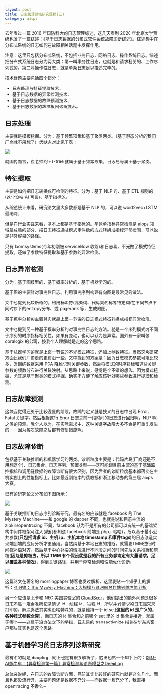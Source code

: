 ```yaml
---
layout: post
title: 日志管理领域研究现状(三)
category: aiops
---
```


去年看过一篇 2016 年国防科大的日志管理综述，这几天看到 2020 年北京大学贾统也发了一篇综述：[《基于日志数据的分布式软件系统故障诊断综述》](https://jos.org.cn/jos/article/pdf/6045)。综述集中在分布式系统的日志如何在故障相关话题中发挥作用。

注意：这里只包括分布式系统，不包括业务日志、网络日志、操作系统日志。综述把分布式系统日志分为两大类：第一叫事务性日志，也就是和请求相关的、工作序列式的。第二叫操作性日志，就是单条日志足以描述完毕的。

技术话题主要包括四个部分：

* 日志处理与特征提取技术、
* 基于日志数据的异常检测技术、
* 基于日志数据的故障预测技术、
* 基于日志数据的故障根因诊断技术。

## 日志处理

主要就是模板挖掘。分为：基于频繁项集和基于聚类两类。（基于静态分析的我们厂商就不用想了）优缺点对比见下表：

![](https://pic4.zhimg.com/v2-4ffa2bd714da688c030dea17eff2bb47_r.jpg)

就国内而言，裴老师的 FT-tree 就属于基于频繁项集，日志易等属于基于聚类。

## 特征提取

主要是如何把日志转换成可检测的特征。分为：基于 NLP 的、基于 ETL 规则的(这个没啥 AI 可言)、基于指标的。

从综述统计来看，研究论文里大多数都是基于 NLP 的，可以说 word2vec+LSTM 遍地跑。

但是在行业实践来看，基本上都是基于指标的。毕竟单指标异常检测是 aiops 领域最成熟的部分，把日志特征通过模式事件数的方式转换成指标异常检测，可以说是非常容易的路径。

只有 loomsystems(今年初刚被 serviceNow 收购)和日志易，不光做了模式特征提取，还做了参数特征提取和基于参数的异常检测。

## 日志异常检测

分为：基于图模型的、基于概率分析的、基于机器学习的。

基于图的主要针对事务性日志。利用事务序列构建有向图是最常见的做法。

文中也提到比较新奇的，利用标识符(高频词、代码类名称等特定词)在不同节点不同时序下的entropy分布、或 pagerank 等，生成的图。

基于概率分析的主要其实就是上面一节说的日志模式特征转换成指标异常检测。

文中也提到另一种基于概率分析的对事务性日志的方法。就是一个序列模式内不同子序列的时序指标相关性，如果有变动，也可以认为是异常。国外有一家叫做 coralogix 的公司，按我个人理解就是走的这个思路。

基于机器学习的就是上面一节说的不光模式特征，还加上参数特征。当然这块研究方面比我们厂商走的更前沿一些。文中提到的方案是：因为日志模式参数可能比较多，对训练数据采用 PCA 降维识别关键参数，然后将模式的时序指标和这些关键参数的频数分布进行关联映射。从思路上来说，感觉是个不错的想法。因为模式挖掘，尤其是基于聚类的模式挖掘，确实不方便了解应该针对哪些参数进行提取和检测。

## 日志故障预测

这块我觉得还处于比较浅显的阶段，故障的定义就是狭义的日志中出现 Error、Fatal 关键字。然后根据这行 Error 日志之前一段时间的日志进行回归啊，NLP 啊之类的预测。我个人以为，在实际需求中，这种关键字故障大多不会是可重复发生的——因为每次故障之后都有修复措施啊。

## 日志故障诊断

包括基于关联推断的和机器学习的两类。诊断粒度主要是：代码片段(厂商还是不用想这个)、日志集合、日志序列、预置类型——这可能跟目前主流的基于基础监控指标和调用链数据的故障诊断有很大区别，因为后者的诊断粒度基本都落实在主机实例上的性能指标上，比如最近刚结束的裴教授和浙江移动办的第三届 aiops 大赛。

已有的研究论文分布如下图所示：

![](https://pic2.zhimg.com/v2-7c6f49d5786cffaac2933c4a6422ba35_r.jpg)

基于关联推断的日志序列诊断研究，最有名的应该就是 facebook 的 The Mystery Machine——和 google 的 dapper 不同，也就是说和目前主流的 zipkin/opentracing 不同，facebook 认为不是所有的公司都可以有统一的基础架构中间件框架可注入(我们都知道 facebook 前端是 php，哈哈)，所以基于最小公共参数(**只包括请求 id、主机 ip、主机本地 timestamp 和事件tags**)的日志改造实现端到端的应用分析才更通用。当然纯基于本地日志的推断，就需要TMM进行时间戳补偿对齐，然后基于中心补偿的情况进行不同段之间的时间先后关系推断和剪枝(**因为是剪枝法，所以 TMM 有个假设就是我的所有业务都肯定有大量请求，足以覆盖各种情况**)，得到关键路径，并用于异常检测和性能优化诊断。

![](https://pic1.zhimg.com/v2-7f3649079ed0ef98de73c7e7d4354dc8_r.jpg)

这篇论文在著名的 morningpaper 博客也发过解析，这里我贴一个知乎上的解析：[张明锋：The Mystery Machine：大规模互联网服务的端到端性能分析](https://zhuanlan.zhihu.com/p/114551086)

另一个应该是北卡和 NEC 美国实验室的 [CloudSeer](http://stor.lesteryu.com/pub/asplos16-cloudseer.pdf)，他们提出的额外问题是很多日志不是一定会准确记录请求 id、线程 id、进程 id，所以并发请求的日志是交叉打印的。解决办法其实也没啥特殊的，就是维持一个 id set(**这里的 id 是广义的，各种模式参数全算**)，新日志的 id 集合和之前哪个 set 里的 id 集合最接近，就属于哪个——这属于没办法之下的举措，日志易的 transactionize 指令在华东某客户那块其实也是这个思路。

## 基于机器学习的日志序列诊断研究

最有名的就是 deeplog，网上也是有很多解析了，这里也贴一个知乎上的：[SEU-AI蜗牛车：【异常检测第一篇】异常检测与诊断模型之DeepLog](https://zhuanlan.zhihu.com/p/194371740)

总体来说呢，在日志的故障诊断方面，目前其实比较好的研究也就是这么几个。而且也都没流行开，主要问题还是数据不充分——而数据一旦充分了，我直接 opentracing 不香么~

